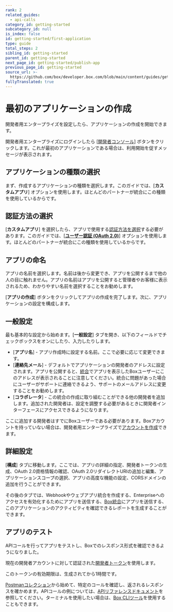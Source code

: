 ```yaml
---
rank: 2
related_guides:
  - api-calls
category_id: getting-started
subcategory_id: null
is_index: false
id: getting-started/first-application
type: guide
total_steps: 2
sibling_id: getting-started
parent_id: getting-started
next_page_id: getting-started/publish-app
previous_page_id: getting-started
source_url: >-
  https://github.com/box/developer.box.com/blob/main/content/guides/getting-started/first-application.md
fullyTranslated: true
---
```

# 最初のアプリケーションの作成

開発者用エンタープライズを設定したら、アプリケーションの作成を開始できます。

開発者用エンタープライズにログインしたら \[[開発者コンソール][console]] ボタンをクリックします。これが最初のアプリケーションである場合は、利用開始を促すメッセージが表示されます。

## アプリケーションの種類の選択

まず、作成するアプリケーションの種類を選択します。このガイドでは、\[**カスタムアプリ**] オプションを使用します。ほとんどのパートナーが統合にこの種類を使用しているからです。

## 認証方法の選択

\[**カスタムアプリ**] を選択したら、アプリで使用する[認証方法を選択][auth]する必要があります。このガイドでは、\[[**ユーザー認証 (OAuth 2.0)**][oauth2]] オプションを使用します。ほとんどのパートナーが統合にこの種類を使用しているからです。

## アプリの命名

アプリの名前を選択します。名前は後から変更でき、アプリを公開するまで他の人の目に触れません。アプリの名前はアプリを公開すると管理者やお客様に表示されるため、わかりやすい名前を選択することをお勧めします。

\[**アプリの作成**] ボタンをクリックしてアプリの作成を完了します。次に、アプリケーションの設定を構成します。

## 一般設定

最も基本的な設定から始めます。\[**一般設定**] タブを開き、以下のフィールドでチェックボックスをオンにしたり、入力したりします。

* \[**アプリ名**] - アプリ作成時に設定する名前。ここで必要に応じて変更できます。
* \[**連絡先メール**] - デフォルトでアプリケーションの開発者のアドレスに設定されます。アプリを公開すると、[統合][integrations]でアプリを表示したBoxユーザーにこのアドレスが表示されることに注意してください。統合に問題があった場合にユーザーがサポートに連絡できるよう、サポートのメールアドレスに変更することをお勧めします。
* \[**コラボレータ**] - この統合の作成に取り組むことができる他の開発者を追加します。追加された開発者は、設定を調整する必要があるときに開発者インターフェースにアクセスできるようになります。

<Message type="notice">

ここに追加する開発者はすでにBoxユーザーである必要があります。Boxアカウントを持っていない場合は、開発者用エンタープライズで[アカウントを作成][add-users]できます。

</Message>

## 詳細設定

\[**構成**] タブに移動します。ここでは、アプリの詳細の指定、開発者トークンの生成、OAuth 2.0資格情報の確認、OAuth 2.0リダイレクトURIの追加と編集、アプリケーションスコープの選択、アプリの高度な機能の設定、CORSドメインの追加を行うことができます。

その後のタブでは、Webhookやウェブアプリ統合を作成する、Enterpriseへのアクセスを有効化するためにアプリを送信する、[Box統合][integrations]にアプリを送信する、このアプリケーションのアクティビティを確認できるレポートを生成することができます。

## アプリのテスト

APIコールを行ってアプリをテストし、Boxでのレスポンス形式を確認できるようになりました。

現在の開発者アカウントに対して認証された[開発者トークン][dev-token]を使用します。

<Message type="warning">

このトークンの有効期限は、生成されてから1時間です。

</Message>

[Postmanコレクション][postman-collection]から始めて、特定のコールを確認し、返されるレスポンスを確かめます。APIコールの例については、[APIリファレンスドキュメント][api-ref]を参照してください。ターミナルを使用したい場合は、[Box CLIツール][box-cli]を使用することもできます。

[console]: https://cloud.app.box.com/developers/console

[auth]: g://authentication/select

[oauth2]: g://authentication/oauth2

[integrations]: g://applications/integrations

[add-users]: https://support.box.com/hc/en-us/articles/360043694594-Add-Users

[integrations]: https://cloud.app.box.com/integrations

[dev-token]: g://authentication/tokens/developer-tokens/#create-developer-token

[postman-collection]: g://tooling/postman

[api-ref]: https://developer.box.com/reference/

[box-cli]: https://github.com/box/boxcli
